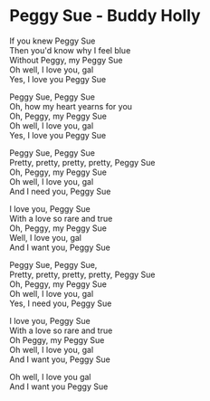 # Peggy Sue - Buddy Holly

If you knew Peggy Sue\
Then you'd know why I feel blue\
Without Peggy, my Peggy Sue\
Oh well, I love you, gal\
Yes, I love you Peggy Sue

Peggy Sue, Peggy Sue\
Oh, how my heart yearns for you\
Oh, Peggy, my Peggy Sue\
Oh well, I love you, gal\
Yes, I love you Peggy Sue

Peggy Sue, Peggy Sue\
Pretty, pretty, pretty, pretty, Peggy Sue\
Oh, Peggy, my Peggy Sue\
Oh well, I love you, gal\
And I need you, Peggy Sue

I love you, Peggy Sue\
With a love so rare and true\
Oh, Peggy, my Peggy Sue\
Well, I love you, gal\
And I want you, Peggy Sue

Peggy Sue, Peggy Sue, \
Pretty, pretty, pretty, pretty, Peggy Sue\
Oh, Peggy, my Peggy Sue\
Oh well, I love you, gal\
Yes, I need you, Peggy Sue

I love you, Peggy Sue\
With a love so rare and true\
Oh Peggy, my Peggy Sue\
Oh well, I love you, gal\
And I want you, Peggy Sue

Oh well, I love you gal\
And I want you Peggy Sue